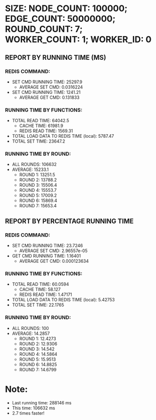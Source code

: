 
# SIZE: NODE_COUNT: 100000; EDGE_COUNT: 50000000; ROUND_COUNT: 7; WORKER_COUNT: 1; WORKER_ID: 0

## REPORT BY RUNNING TIME (MS)

 ### REDIS COMMAND:

  + SET CMD RUNNING TIME: 25297.9
    + AVERAGE SET CMD: 0.0316224
  + SET CMD RUNNING TIME: 1241.21
    + AVERAGE GET CMD: 0.131833

 ### RUNNING TIME BY FUNCTIONS:

  + TOTAL READ TIME: 64042.5
    + CACHE TIME: 61981.9
    + REDIS READ TIME: 1569.31
  + TOTAL LOAD DATA TO REDIS TIME (local): 5787.47
  + TOTAL SET TIME: 23647.2

 ### RUNNING TIME BY ROUND:

  + ALL ROUNDS: 106632
  + AVERAGE: 15233.1
     + ROUND 1: 13251.5
     + ROUND 2: 13788.2
     + ROUND 3: 15506.4
     + ROUND 4: 15553.7
     + ROUND 5: 17009.2
     + ROUND 6: 15869.4
     + ROUND 7: 15653.4

## REPORT BY PERCENTAGE RUNNING TIME

 ### REDIS COMMAND:

  + SET CMD RUNNING TIME: 23.7246
    + AVERAGE SET CMD: 2.96557e-05
  + GET CMD RUNNING TIME: 1.16401
    + AVERAGE GET CMD: 0.000123634

 ### RUNNING TIME BY FUNCTIONS:

  + TOTAL READ TIME: 60.0594
    + CACHE TIME: 58.127
    + REDIS READ TIME: 1.47171
  + TOTAL LOAD DATA TO REDIS TIME (local): 5.42753
  + TOTAL SET TIME: 22.1765

 ### RUNNING TIME BY ROUND:

  + ALL ROUNDS: 100
  + AVERAGE: 14.2857
     + ROUND 1: 12.4273
     + ROUND 2: 12.9306
     + ROUND 3: 14.542
     + ROUND 4: 14.5864
     + ROUND 5: 15.9513
     + ROUND 6: 14.8825
     + ROUND 7: 14.6799



# Note:

+ Last running time: 288146 ms
+ This time: 106632 ms
+ 2.7 times faster!